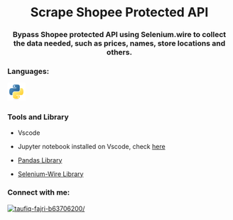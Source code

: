 <h1 align="center">Scrape Shopee Protected API</h1>
<h3 align="center">Bypass Shopee protected API using Selenium.wire to collect the data needed, such as prices, names, store locations and others.</h3>


<h3 align="left">Languages:
 
 <a href="https://www.python.org" target="_blank" rel="noreferrer"> <img src="https://raw.githubusercontent.com/devicons/devicon/master/icons/python/python-original.svg" alt="python" width="40" height="40"/> </a> </p>

<h3> Tools and Library</h3>

- Vscode 

- Jupyter notebook installed on Vscode, check [here](https://www.youtube.com/watch?v=DA6ZAHBPF1U)

- [Pandas Library](https://pypi.org/project/pandas)

- [Selenium-Wire Library](https://pypi.org/project/selenium-wire/)





<h3 align="left">Connect with me:</h3>
<p align="left">
<a href="https://linkedin.com/in/taufiq-fajri-b63706200/" target="blank"><img align="center" src="https://raw.githubusercontent.com/rahuldkjain/github-profile-readme-generator/master/src/images/icons/Social/linked-in-alt.svg" alt="taufiq-fajri-b63706200/" height="30" width="40" /></a>
</p>
